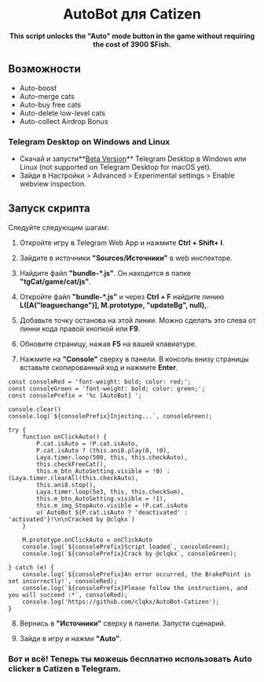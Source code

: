 <br>

<div align="center">


  <h1 align="center">AutoBot для Catizen</h1>
  
  <p align="center">
    <strong>This script unlocks the "Auto" mode button in the game without requiring the cost of 3900 $Fish.</strong>
  </p>
 
</div>

## Возможности
- Auto-boost
- Auto-merge cats
- Auto-buy free cats
- Auto-delete low-level cats
- Auto-collect Airdrop Bonus


### Telegram Desktop on Windows and Linux
- Скачай и запусти**[Beta Version](https://desktop.telegram.org/changelog#beta-version)** Telegram Desktop в Windows или Linux (not supported on Telegram Desktop for macOS yet).
- Зайди в Настройки > Advanced > Experimental settings > Enable webview inspection.


## Запуск скрипта

Следуйте следующим шагам:

1. Откройте игру в Telegram Web App и нажмите **Ctrl + Shift+ I**.

2. Зайдите в источники **"Sources/Источники"** в web инспекторе.

3. Найдите файл **"bundle-*.js"**. Он находится в папке **"tgCat/game/cat/js"**.

4. Откройте файл **"bundle-*.js"** и через **Ctrl + F** найдите линию **L([A("leaguechange")], M.prototype, "updateBg", null),**.

5. Добавьте точку останова на этой линии. Можно сделать это слева от линни кода правой кнопкой или **F9**.

6. Обновите страницу, нажав **F5** на вашей клавиатуре.

7. Нажмите на **"Console"** сверху в панели. В консоль внизу страницы вставьте скопированный код и нажмите **Enter**.

```
const consoleRed = 'font-weight: bold; color: red;';
const consoleGreen = 'font-weight: bold; color: green;';
const consolePrefix = '%c [AutoBot] ';

console.clear()
console.log(`${consolePrefix}Injecting...`, consoleGreen);

try {
    function onClickAuto() {
        P.cat.isAuto = !P.cat.isAuto,
        P.cat.isAuto ? (this.ani8.play(0, !0),
        Laya.timer.loop(500, this, this.checkAuto),
        this.checkFreeCat(),
        this.m_btn_AutoSetting.visible = !0) : (Laya.timer.clearAll(this.checkAuto),
        this.ani8.stop(),
        Laya.timer.loop(5e3, this, this.checkSum),
        this.m_btn_AutoSetting.visible = !1),
        this.m_img_StopAuto.visible = !P.cat.isAuto
        u(`AutoBot ${P.cat.isAuto ? 'deactivated' : 'activated'}!\n\nCracked by @clqkx`)
    }
    
    M.prototype.onClickAuto = onClickAuto
    console.log(`${consolePrefix}Script loaded`, consoleGreen);
    console.log(`${consolePrefix}Crack by @clqkx`, consoleGreen);

} catch (e) {
    console.log(`${consolePrefix}An error occurred, the BrakePoint is set incorrectly!`, consoleRed);
    console.log(`${consolePrefix}Please follow the instructions, and you will succeed :*`, consoleRed);
    console.log('https://github.com/clqkx/AutoBot-Catizen');
}
```
8. Вернись в **"Источники"** сверху в панели. Запусти сценарий.

9. Зайди в игру и нажми **"Auto"**.
   
### Вот и всё! Теперь ты можешь бесплатно использовать Auto clicker в Catizen в Telegram.

